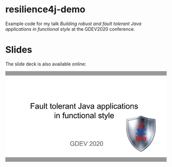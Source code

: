 # resilience4j-demo

Example code for my talk _Building robust and fault tolerant Java applications in functional style_ at the GDEV2020 conference.

# Slides

The slide deck is also available online:

<a href='http://bit.ly/resilience4j'>
<img src="docs/slides.jpg"
     alt="Slides"
     style="float: left; margin-right: 10px;" />
</a>
